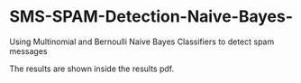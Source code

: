 # SMS-SPAM-Detection-Naive-Bayes-
Using Multinomial and Bernoulli Naive Bayes Classifiers to detect spam messages 

The results are shown inside the results pdf. 
